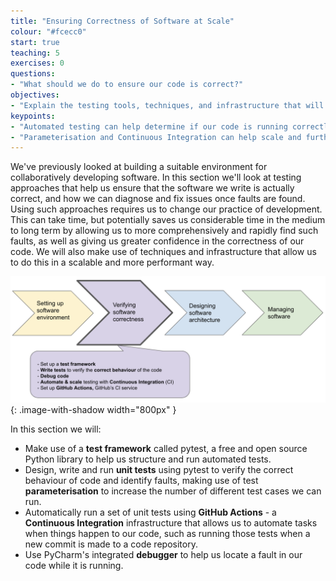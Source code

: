 ```yaml
---
title: "Ensuring Correctness of Software at Scale"
colour: "#fcecc0"
start: true
teaching: 5
exercises: 0
questions:
- "What should we do to ensure our code is correct?"
objectives:
- "Explain the testing tools, techniques, and infrastructure that will be used in this course."
keypoints:
- "Automated testing can help determine if our code is running correctly, as well as save us time in the future."
- "Parameterisation and Continuous Integration can help scale and further automate our testing process."
---
```


We've previously looked at building a suitable environment for collaboratively developing software. In this section we'll look at testing approaches that help us ensure that the software we write is actually correct, and how we can diagnose and fix issues once faults are found. Using such approaches requires us to change our practice of development. This can take time, but potentially saves us considerable time in the medium to long term by allowing us to more comprehensively and rapidly find such faults, as well as giving us greater confidence in the correctness of our code. We will also make use of techniques and infrastructure that allow us to do this in a scalable and more performant way.

![Tools for scaled software testing](../fig/section2-overview.png){: .image-with-shadow width="800px" }

In this section we will:

- Make use of a **test framework** called pytest, a free and open source Python library to help us structure and run automated tests.
- Design, write and run **unit tests** using pytest to verify the correct behaviour of code and identify faults, making use of test **parameterisation** to increase the number of different test cases we can run.
- Automatically run a set of unit tests using **GitHub Actions** - a **Continuous Integration** infrastructure that allows us to automate tasks when things happen to our code, such as running those tests when a new commit is made to a code repository.
- Use PyCharm's integrated **debugger** to help us locate a fault in our code while it is running.
